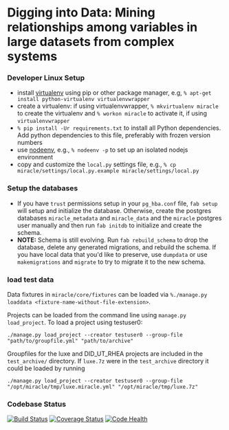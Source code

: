 # Digging into Data: Mining relationships among variables in large datasets from complex systems

### Developer Linux Setup
- install [virtualenv](http://docs.python-guide.org/en/latest/dev/virtualenvs/) using pip or other package manager, e.g, `% apt-get install python-virtualenv virtualenvwrapper`
- create a virtualenv: if using virtualenvwrapper, `% mkvirtualenv miracle` to create the virtualenv and `% workon miracle` to activate it, if using `virtualenvwrapper`
- `% pip install -Ur requirements.txt` to install all Python dependencies. Add python dependencies to this file,
  preferably with frozen version numbers
- use [nodeenv](https://pypi.python.org/pypi/nodeenv), e.g., `% nodeenv -p` to set up an isolated nodejs environment
- copy and customize the `local.py` settings file, e.g., `% cp miracle/settings/local.py.example miracle/settings/local.py`

### Setup the databases
- If you have `trust` permissions setup in your `pg_hba.conf` file, `fab setup` will setup and initialize the database. 
  Otherwise, create the postgres databases `miracle_metadata` and `miracle_data` and the `miracle` postgres user
  manually and then run `fab initdb` to initialize and create the schema.
- **NOTE:** Schema is still evolving. Run `fab rebuild_schema` to drop the database, delete any generated migrations, and
  rebuild the schema. If you have local data that you'd like to preserve, use `dumpdata` or use `makemigrations` and
  `migrate` to try to migrate it to the new schema.
  
### load test data
Data fixtures in `miracle/core/fixtures` can be loaded via `%./manage.py loaddata <fixture-name-without-file-extension>`. 

Projects can be loaded from the command line using `manage.py load_project`. To load a project using testuser0:

```
./manage.py load_project --creator testuser0 --group-file "path/to/groupfile.yml" "path/to/archive"
```

Groupfiles for the luxe and DID_UT_RHEA projects are included in the `test_archive/` directory. If `luxe.7z` were in
the `test_archive` directory it could be loaded by running

```
./manage.py load_project --creator testuser0 --group-file "/opt/miracle/tmp/luxe.miracle.yml" "/opt/miracle/tmp/luxe.7z"
```

### Codebase Status
[![Build Status](https://travis-ci.org/comses/miracle.svg?branch=master)](https://travis-ci.org/comses/miracle)
[![Coverage Status](https://coveralls.io/repos/comses/miracle/badge.svg)](https://coveralls.io/r/comses/miracle)
[![Code Health](https://landscape.io/github/comses/miracle/master/landscape.svg?style=flat)](https://landscape.io/github/comses/miracle/master)

